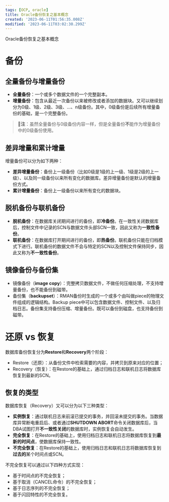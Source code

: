```yaml
---
tags: [OCP, oracle]
title: Oracle备份恢复之基本概念
created: '2023-06-11T01:56:35.008Z'
modified: '2023-06-11T03:02:30.299Z'
---
```


Oracle备份恢复之基本概念

# 备份
## 全量备份与增量备份
- **全量备份**：一个或多个数据文件的一个完整副本。
- **增量备份**：包含从最近一次备份以来被修改或者添加的数据块。又可以继续划分为0级、1级、2级、3级、...、n级备份。其中，0级备份是后续所有增量备份的基础，是一个完整备份。

>:snake:**注**：虽然全量备份与0级备份内容一样，但是全量备份**不**能作为增量备份中的0级备份使用。

## 差异增量和累计增量
增量备份可以分为如下两种：
- **差异增量备份**：备份上一级备份（比如0级是1级的上一级、1级是2级的上一级）、以及同一级备份以来所有变化的数据库。差异增量备份是默认的增量备份方式。
- **累计增量备份**：备份上一级备份以来所有变化的数据块。

## 脱机备份与联机备份
- **脱机备份**：在数据库关闭期间进行的备份，即**冷备份**。在一致性关闭数据库后，控制文件中记录的SCN与数据文件头部SCN一致，因此又称为**一致性备份**。
- **联机备份**：在数据库打开期间进行的备份，即**热备份**。联机备份只能在归档模式下进行。联机备份的数据文件不会与特定的SCN以及控制文件保持同步，因此又称为**不一致性备份**。

## 镜像备份与备份集
- 镜像备份（**image copy**）：完整拷贝数据文件，不做任何压缩处理，不支持增量备份，也不能备份到磁带。
- 备份集（**backupset**）：RMAN备份时生成的一个或多个由叫做piece的物理文件组成的逻辑结构。Backup piece中可以包含数据文件、控制文件、以及归档日志。备份集支持备份压缩、增量备份。既可以备份到磁盘，也支持备份到磁带。


# 还原 vs 恢复
数据库备份恢复分为**Restore**和**Recovery**两个阶段：
- Restore（还原）：从备份文件中检索需要的内容，并拷贝到原来对应的位置；
- Recovery（恢复）：在Restore的基础上，通过归档日志和联机日志将数据库恢复到最新的SCN。

## 恢复的类型
数据库恢复（Recovery）又可以分为以下三种类型：
- **实例恢复**：通过联机日志来前滚已提交的事务，并回滚未提交的事务。当数据库异常断电重启后、或者通过**SHUTDOWN ABORT**命令关闭数据库后，当DBA试图打开**不一致性关闭**的数据库时，实例恢复会自动发生。
- **完全恢复**：在Restore的基础上，使用归档日志和联机日志将数据库恢复到**最新的时间点**，使数据库保持一致性。
- **不完全恢复**：在Restore的基础上，使用归档日志和联机日志将数据库恢复到**过去的**某个时间点或SCN。

不完全恢复可以通过以下四种方式实现：
- 基于时间点的不完全恢复；
- 基于取消（CANCEL命令）的不完全恢复；
- 基于日志序列的不完全恢复；
- 基于闪回特性的不完全恢复。


